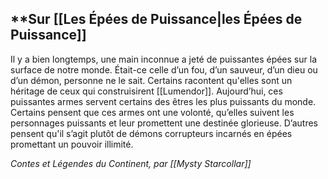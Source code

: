 ## **Sur [[Les Épées de Puissance|les Épées de Puissance]]

Il y a bien longtemps, une main inconnue a jeté de puissantes épées sur la surface de notre monde. Était-ce celle d’un fou, d’un sauveur, d’un dieu ou d’un démon, personne ne le sait. Certains racontent qu'elles sont un héritage de ceux qui construisirent [[Lumendor]]. 
Aujourd’hui, ces puissantes armes servent certains des êtres les plus puissants du monde. Certains pensent que ces armes ont une volonté, qu’elles suivent les personnages puissants et leur promettent une destinée glorieuse. D’autres pensent qu'il s’agit plutôt de démons corrupteurs incarnés en épées promettant un pouvoir illimité.

*Contes et Légendes du Continent, par [[Mysty Starcollar]]*